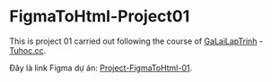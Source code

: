 # FigmaToHtml-Project01

This is project 01 carried out following the course of [GaLaiLapTrinh](https://www.youtube.com/c/G%C3%A0L%E1%BA%A1iL%E1%BA%ADpTr%C3%ACnh) - [Tuhoc.cc](https://tuhoc.cc/).

Đây là link Figma dự án: [Project-FigmaToHtml-01](https://www.figma.com/file/3kHcuu3c8fvhnA2q2wUwBM/).